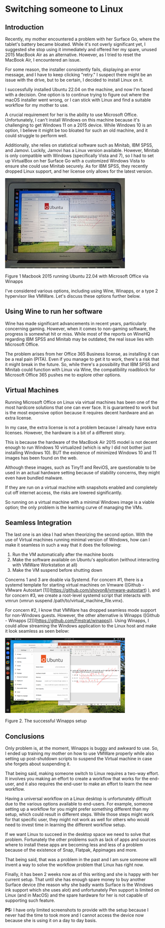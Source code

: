 # Switching someone to Linux

## Introduction


 Recently, my mother encountered a problem with her Surface Go, where the tablet's battery became bloated.
 While
 it's not overly significant yet, I suggested she stop using it immediately and offered her my spare, unused
 2015
 MacBook Air as an alternative. However, as I tried to reset the MacBook Air, I encountered an issue.
 


 For some reason, the installer consistently fails, displaying an error message, and I have to keep clicking
 "retry." I suspect there might be an issue with the drive, but to be certain, I decided to install Linux on
 it.
 


 I successfully installed Ubuntu 22\.04 on the machine, and now I'm faced with a decision. One option is to
 continue
 trying to figure out where the macOS installer went wrong, or I can stick with Linux and find a suitable
 workflow
 for my mother to use.
 


 A crucial requirement for her is the ability to use Microsoft Office. Unfortunately, I can't install Windows
 on
 this machine because it's challenging to get Windows 11 on a 2015 device. While Windows 10 is an option, I
 believe it might be too bloated for such an old machine, and it could struggle to perform well.
 


 Additionally, she relies on statistical software such as Minitab, IBM SPSS, and Jamovi. Luckily, Jamovi has
 a
 Linux version available. However, Minitab is only compatible with Windows (specifically Vista and 7\), so I
 had
 to set up VirtualBox on her Surface Go with a customized Windows Vista to ensure she could use Minitab
 securely.
 As for IBM SPSS, they recently dropped Linux support, and her license only allows for the latest version.
 


[![](images/macbook_2015_running_winapps_tmb.jpg)](images/macbook_2015_running_winapps.jpg)


Figure 1 Macbook 2015 running Ubuntu 22\.04 with Microsoft Office via Winapps
 



 I've considered various options, including using Wine, Winapps, or a type 2 hypervisor like VMWare. Let's
 discuss these options further below.
 

## Using Wine to run her software


 Wine has made significant advancements in recent years, particularly concerning gaming. However, when it
 comes
 to non\-gaming software, the progress is somewhat hit or miss. While most of the reports on WineHQ regarding
 IBM
 SPSS and Minitab may be outdated, the real issue lies with Microsoft Office.
 


 The problem arises from her Office 365 Business license, as installing it can be a real pain (PITA). Even if
 you
 manage to get it to work, there's a risk that it might break in the future. So, while there's a possibility
 that
 IBM SPSS and Minitab could function with Linux via Wine, the compatibility roadblock for Microsoft Office
 365
 pushes me to explore other options.
 

## Virtual Machines


 Running Microsoft Office on Linux via virtual machines has been one of the most hardcore solutions that one
 can
 ever face. It is guaranteed to work but is the most expensive option because it requires decent hardware and
 an
 extra license.
 


 In my case, the extra license is not a problem because I already have extra licenses. However, the hardware
 is a
 bit of a different story.
 


 This is because the hardware of the MacBook Air 2015 model is not decent enough to run Windows 10
 virtualized
 (which is why I did not bother just installing Windows 10\). BUT the existence of minimized Windows 10 and 11
 images has been found on the web.
 


 Although these images, such as Tiny11 and ReviOS, are questionable to be used in an actual hardware setting
 because of stability concerns, they might even have bundled malware.
 


 If they are run on a virtual machine with snapshots enabled and completely cut off internet access, the
 risks
 are lowered significantly.
 


 So running on a virtual machine with a minimal Windows image is a viable option; the only problem is the
 learning curve of managing the VMs.
 

## Seamless Integration

The last one is an idea I had when theorizing the second option. With the use of Virtual machines running
 minimal
 version of Windows, how can I make it seamless in such a way that it does the following:

1. Run the VM automatically after the machine boots
2. Make the software available on Ubuntu's application (without interacting with VMWare Workstation at all)
3. Make the VM suspend before shutting down

Concerns 1 and 3 are doable via Systemd. For concern \#1, there is a systemd template for starting virtual
 machines on Vmware ([Github \- VMware Autostart \[1]](https://github.com/shovon8/vmware-autostart) ),
 and for concern \#3, we create a root\-level systemd script that interacts with vmrun (vmrun suspend
 /path/to/virtual\_machine\_file.vmx).

For concern \#2, I know that VMWare has dropped seamless mode support for non\-Windows guests. However, the
 other
 alternative is Winapps ([Github \- Winapps \[2]](https://github.com/Fmstrat/winapps)).
 Using Winapps, I could allow streaming the Windows application to the Linux host and make it look seamless
 as
 seen below:


[![](images/ubuntu_winapps_linux_office_tmb.png)](images/ubuntu_winapps_linux_office.png)


Figure 2\. The successful Winapps setup
 


## Conclusions


 Only problem is, at the moment, Winapps is buggy and awkward to use. So, I ended up training my mother on
 how to
 use VMWare properly while also setting up post\-shutdown scripts to suspend the Virtual machine in case she
 forgets about suspending it.
 


 That being said, making someone switch to Linux requires a two\-way effort. It involves you making an effort
 to
 create a workflow that works for the end\-user, and it also requires the end\-user to make an effort to learn
 the new workflow.
 


 Having a universal workflow on a Linux desktop is unfortunately difficult due to the various options
 available
 to end\-users. For example, someone setting up a workflow for you might prefer something different than my
 setup,
 which could result in different steps. While those steps might work for that specific user, they might not
 work
 as well for others who would need to invest time in learning the different workflow setup.
 


 If we want Linux to succeed in the desktop space we need to solve that problem. Fortunately the other
 problems
 such as lack of apps and sources where to install these apps are becoming less and less of a problem because
 of
 the existence of Snap, Flatpak, Appimages and more.
 


 That being said, that was a problem in the past and I am sure someone will invent a way to solve the
 workflow
 problem that Linux has right now.
 


 Finally, it has been 2 weeks now as of this writing and she is happy with her current setup. That until she
 has
 enough spare money to buy another Surface device (the reason why she badly wants Surface is the Windows ink
 support which she uses alot) and unfortunately Pen support is limited on Linux (and in MacOS) and the spare
 hardware for her is not capable of supporting such feature.
 


**PS:** I have only limited screenshots to provide with the setup because I never had the time to took
 more
 and I cannot access the device now because she is using it on a day to day basis.
 


